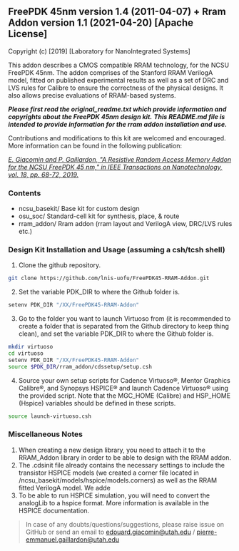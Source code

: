 ## FreePDK 45nm version 1.4 (2011-04-07) + Rram Addon version 1.1 (2021-04-20)  [Apache License]

Copyright (c) [2019] [Laboratory for NanoIntegrated Systems]

This addon describes a CMOS compatible RRAM technology, for the NCSU FreePDK 45nm. The addon comprises of the Stanford RRAM VerilogA model, fitted on published experimental results as well as a set of DRC and LVS rules for Calibre to ensure the correctness of the physical designs. It also allows precise evaluations of RRAM-based systems.


*****Please first read the original_readme.txt which provide information and copyrights about the FreePDK 45nm design kit.*****
*****This README.md file is intended to provide information for the rram addon installation and use.*****

Contributions and modifications to this kit are welcomed and encouraged.
More information can be found in the following publication: 

[*E. Giacomin and P. Gaillardon, "A Resistive Random Access Memory Addon for the NCSU FreePDK 45 nm," in IEEE Transactions on Nanotechnology, vol. 18, pp. 68-72, 2019.*](https://ieeexplore.ieee.org/document/8540319)


### Contents
* ncsu_basekit/     Base kit for custom design
* osu_soc/          Standard-cell kit for synthesis, place, & route
* rram_addon/       Rram addon (rram layout and VerilogA view, DRC/LVS rules etc.)


### Design Kit Installation and Usage (assuming a csh/tcsh shell)
  1) Clone the github repository.
  ```bash
  git clone https://github.com/lnis-uofu/FreePDK45-RRAM-Addon.git
  ```
  
  2) Set the variable PDK_DIR to where the Github folder is.
  ```bash
  setenv PDK_DIR "/XX/FreePDK45-RRAM-Addon"
  ```
		 
  3) Go to the folder you want to launch Virtuoso from (it is recommended to create a folder that is separated from the Github directory to keep thing clean), and set the variable PDK_DIR to where the Github folder is. 
  ```bash
  mkdir virtuoso
  cd virtuoso
  setenv PDK_DIR "/XX/FreePDK45-RRAM-Addon"
  source $PDK_DIR/rram_addon/cdssetup/setup.csh
  ```
	
  4) Source your own setup scripts for Cadence Virtuoso®, Mentor Graphics Calibre®, and Synopsys HSPICE® and launch Cadence Virtuoso® using the provided script. Note that the MGC_HOME (Calibre) and HSP_HOME (Hspice) variables should be defined in these scripts. 
  ```bash
  source launch-virtuoso.csh
  ```


### Miscellaneous Notes
1) When creating a new design library, you need to attach it to the RRAM_Addon library in order to be able to design with the RRAM addon.
2) The .cdsinit file already contains the necessary settings to include the transistor HSPICE models (we created a corner file located in /ncsu_basekit/models/hspice/models.corners) as well as the RRAM fitted VerilogA model. We adde
3) To be able to run HSPICE simulation, you will need to convert the analogLib to a hspice format. More information is available in the HSPICE documentation.

> In case of any doubts/questions/suggestions, please raise issue on GitHub or send an email to edouard.giacomin@utah.edu / pierre-emmanuel.gaillardon@utah.edu
